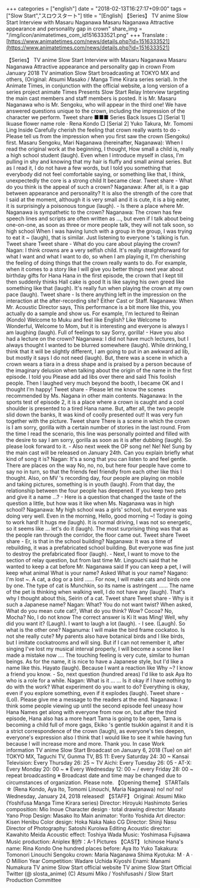+++
categories = ["english"]
date = "2018-02-13T16:27:17+09:00"
tags = ["Slow Start","スロウスタート"]
title = "[English] 【Series】 TV anime Slow Start Interview with Masaru Naganawa Masaru Naganawa Attractive appearance and personality gap in crown"
share_img = "/img/icon/animatetimes_com_id1516333521.png"
+++
Translate : [https://www.animatetimes.com/news/details.php?id=1516333521](https://www.animatetimes.com/news/details.php?id=1516333521)


 【Series】 TV anime Slow Start Interview with Masaru Naganawa Masaru Naganawa Attractive appearance and personality gap in crown From January 2018 TV animation Slow Start broadcasting at TOKYO MX and others, (Original: Atsumi Masako / Manga Time Kirara series serial). In the Animate Times, in conjunction with the official website, a long version of a series project animate Times Presents Slow Start Relay Interview targeting the main cast members and staff members is posted. It is Mr. Masaru Naganawa who is Mr. Sengoku, who will appear in the third one! We have answered questions unique to the crown, including the impression of the character we perform.  Tweet share ■■■ Series Back Issues □ [Serial 1] Ikuase flower name role · Rena Kondo □ [Serial 2] Yuko Takura, Mr. Tomomi Ling Inside Carefully cherish the feeling that crown really wants to do - Please tell us from the impression when you first saw the crown (Sengoku) first.  Masaru Sengoku, Mari Naganawa (hereinafter, Naganawa): When I read the original work at the beginning, I thought, How small a child is, really a high school student (laugh). Even when I introduce myself in class, I'm pulling in shy and knowing that my hair is fluffy and small animal series. But as I read it, I do not have a few words, but I told you something that everybody did not feel comfortable saying, or something like that, I think, unexpectedly the core is a strong child It became clear.  Tweet share - What do you think is the appeal of such a crown?  Naganawa: After all, is it a gap between appearance and personality? It is also the strength of the core that I said at the moment, although it is very small and it is cute, it is a big eater, it is surprisingly a poisonous tongue (laugh).  - Is there a place where Mr. Naganawa is sympathetic to the crown?  Naganawa: The crown has few speech lines and scripts are often written as ..., but even if I talk about being one-on-one, as soon as three or more people talk, they will not talk soon, so high school When I was having lunch with a group in the group, I was trying to eat it ~ (laugh), that is similar. Just listening to everyone 's talking is fun.  Tweet share Tweet share - What do you care about playing the crown?  Nagan: I think crowns are a very selfish child. It's really straightforward for what I want and what I want to do, so when I am playing it, I'm cherishing the feeling of doing things that the crown really wants to do. For example, when it comes to a story like I will give you better things next year about birthday gifts for Hana Hana in the first episode, the crown that I kept till then suddenly thinks Hall cake is good It is like saying his own greed like something like that (laugh). It's really fun when playing the crown at my own pace (laugh).  Tweet share - Is there anything left in the impression on the interaction at the after-recording site? Either Cast or Staff.  Naganawa: When Mr. Acoustic Director says, This performance is a bit more like this, you actually do a sample and show us. For example, I'm lectured to Reinan (Kondo) Welcome to Muku and feel like English? Like Welcome to Wonderful, Welcome to Mom, but it is interesting and everyone is always I am laughing (laugh).  Full of feelings to say Sorry, gorilla!  - Have you also had a lecture on the crown?  Naganawa: I did not have much lectures, but I always thought I wanted to be blurred somewhere (laugh). While drinking, I think that it will be slightly different, I am going to put in an awkward ad lib, but mostly it says I do not need (laugh).  But, there was a scene in which a crown wears a tiara in a dress shape and is praised by a person because of the imaginary delusion when talking about the origin of the name in the first episode. I told you Please add ad libs over there and said This foolish people. Then I laughed very much beyond the booth, I became OK and I thought I'm happy!  Tweet share - Please let me know the scenes recommended by Ms. Nagana in other main contents.  Naganawa: In the sports test of episode 2, it is a place where a crown is caught and a cool shoulder is presented to a tired Hana name. But, after all, the two people slid down the banks, It was kind of coolly presented out! It was very fun together with the picture.  Tweet share There is a scene in which the crown is I am sorry, gorilla with a certain number of stories in the last round. From the time I read the scenario, this line was personally pointed and filled with the desire to say I am sorry, gorilla as soon as it is after dubbing (laugh). So please look forward to it.  - Also next week the OP song ne! Ne! Ne! Sung by the main cast will be released on January 24th. Can you explain briefly what kind of song it is?  Nagan: It's a song that you can listen to and feel gentle. There are places on the way No, no, no, but here four people have come to say no in turn, so that the friends feel friendly from each other like this I thought. Also, on MV 's recording day, four people are playing on mobile and taking pictures, something is in youth (laugh). From that day, the relationship between the four people has deepened.  If you keep two pets and give it a name ...?  - Here is a question that changed the taste of the question a little, but how was it like when Ms. Naganawa was in high school?  Naganawa: My high school was a girls' school, but everyone was doing very well. Even in the morning, Hello, good morning ~! Today is going to work hard! It hugs me (laugh). It is normal driving, I was not so energetic, so it seems like ... let's do it (laugh). The most surprising thing was that as the people ran through the corridor, the floor came out.  Tweet share Tweet share - Er, is that in the school building?  Naganawa: It was a time of rebuilding, it was a prefabricated school building. But everyone was fine just to destroy the prefabricated floor (laugh).  - Next, I want to move to the section of relay question, but from last time Mr. Lingouchi said that he wanted to keep a cat before Mr. Naganawa said If you can keep a pet, I will keep what animal What is your name? Asked What is your name?  Nagano: I'm lost ~. A cat, a dog or a bird ...... For now, I will make cats and birds one by one. The type of cat is Munchkin, so its name is astringent ...... The name of the pet is thinking when walking well, I do not have any (laugh). That's why I thought about this, Seirin of a cat.  Tweet share Tweet share - Why is it such a Japanese name?  Nagan: What? You do not want twist? When asked, What do you mean cute cat?, What do you think? Wow? Cocoa? No, Mocha? No, I do not know The correct answer is Ki It was Ming!  Well, why did you want it? (Laugh). I want to laugh a lot (laugh).  - I see. (Laugh). So what is the other one?  Naganuma: I will make the bird frame cockatoo. Is not she really cute? My parents also have botanical birds and I like birds, but I imitate cockatrooms and will sing. But if I can not remember it, after singing I've lost my musical interval properly, I will become a scene like I made a mistake now .... The touching feeling is very cute, similar to human beings. As for the name, it is nice to have a Japanese style, but I'd like a name like this. Hayato (laugh). Because I want a reaction like Why ~? I know a friend you know.  - So, next question (hundred areas) I'd like to ask Aya Ito who is a role for a while.  Nagan: What is it ... ... Is it okay if I have nothing to do with the work? What experiment do you want to do? Everything is okay, even if you explore something, even if it explodes (laugh).  Tweet share -(Lol). Please give me a message to the readers at the end.  Naganawa: I think some people viewing up until the second episode feel uneasy how Hana Names get along with everyone from now on, but after the third episode, Hana also has a more heart Tama is going to be open, Tama is becoming a child full of more gags, Ekiko 's gentle tsukkin against it and it is a strict correspondence of the crown (laugh), as everyone's ties deepen, everyone's expression also I think that I would like to see it while having fun because I will increase more and more. Thank you.  In case Work information TV anime Slow Start Broadcast on January 6, 2018 (Tue) on air!  <Broadcast information> TOKYO MX, Taguchi TV, Gunma TV, BS 11: Every Saturday 24: 30 ~ Kansai Television: Every Thursday 26: 25 ~ TV Aichi: Every Tuesday 26: 05 - AT-X: Every Monday 20: 00 ~ ※ Every Wednesday 12: 00 ~ / every Friday 28: 00 ~ repeat broadcasting ※ Broadcast date and time may be changed due to circumstances of organization. Please note.  【Opening theme】 STARTails ☆ (Rena Kondo, Aya Ito, Tomomi Linouchi, Maria Naganawa) no! no! no!  Wednesday, January 24, 2018 released!  【STAFF】 Original: Atsumi Miko (Yoshifusa Manga Time Kirara series) Director: Hiroyuki Hashimoto Series composition: Mio Inoue Character design · total drawing director: Masato Yano Prop Design: Masako Ito Main animator: Yorito Yoshida Art director: Kisen Henibu Color design: Hoka Naka Nako CG Director: Shinji Nasu Director of Photography: Satoshi Kuroiwa Editing Acoustic director: Kawahito Meida Acoustic effect: Toshiya Wada Music: Yoshimasa Fujisawa Music production: Aniplex 制作：A-1 Pictures 【CAST】 Ichinose Hana's name: Rina Kondo One hundred places before: Aya Ito Yuko Takakura: Tomonori Linouchi Sengoku crown: Maria Naganawa Shima Kyotuka: M · A · O Million Year Competition: Wadare Uchida Kiyoshi Enami: Manami Numakura TV anime Slow Start official website TV anime Slow Start Official Twitter (@ slosta_anime) (C) Atsumi Miko / Yoshifusashi / Slow Start Production Committee
